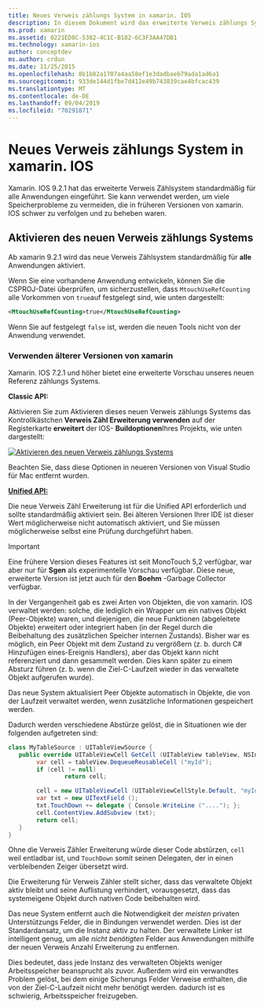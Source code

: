 ```yaml
---
title: Neues Verweis zählungs System in xamarin. IOS
description: In diesem Dokument wird das erweiterte Verweis zählungs System von xamarin beschrieben, das in allen xamarin. IOS-Anwendungen standardmäßig aktiviert ist.
ms.prod: xamarin
ms.assetid: 0221ED8C-5382-4C1C-B182-6C3F3AA47DB1
ms.technology: xamarin-ios
author: conceptdev
ms.author: crdun
ms.date: 11/25/2015
ms.openlocfilehash: 8b1b82a1707a4aa58ef1e3dadbaeb79ada1ad6a1
ms.sourcegitcommit: 933de144d1fbe7d412e49b743839cae4bfcac439
ms.translationtype: MT
ms.contentlocale: de-DE
ms.lasthandoff: 09/04/2019
ms.locfileid: "70291871"
---
```

# <a name="new-reference-counting-system-in-xamarinios"></a>Neues Verweis zählungs System in xamarin. IOS

Xamarin. IOS 9.2.1 hat das erweiterte Verweis Zählsystem standardmäßig für alle Anwendungen eingeführt. Sie kann verwendet werden, um viele Speicherprobleme zu vermeiden, die in früheren Versionen von xamarin. IOS schwer zu verfolgen und zu beheben waren.

## <a name="enabling-the-new-reference-counting-system"></a>Aktivieren des neuen Verweis zählungs Systems

Ab xamarin 9.2.1 wird das neue Verweis Zählsystem standardmäßig für **alle** Anwendungen aktiviert.

Wenn Sie eine vorhandene Anwendung entwickeln, können Sie die CSPROJ-Datei überprüfen, um sicherzustellen, dass `MtouchUseRefCounting` alle Vorkommen von `true`auf festgelegt sind, wie unten dargestellt:

```xml
<MtouchUseRefCounting>true</MtouchUseRefCounting>
```

Wenn Sie auf festgelegt `false` ist, werden die neuen Tools nicht von der Anwendung verwendet.

### <a name="using-older-versions-of-xamarin"></a>Verwenden älterer Versionen von xamarin

Xamarin. IOS 7.2.1 und höher bietet eine erweiterte Vorschau unseres neuen Referenz zählungs Systems.

**Classic API:**

Aktivieren Sie zum Aktivieren dieses neuen Verweis zählungs Systems das Kontrollkästchen **Verweis Zähl Erweiterung verwenden** auf der Registerkarte **erweitert** der IOS- **Buildoptionen**Ihres Projekts, wie unten dargestellt: 

[![](newrefcount-images/image1.png "Aktivieren des neuen Verweis zählungs Systems")](newrefcount-images/image1.png#lightbox)

Beachten Sie, dass diese Optionen in neueren Versionen von Visual Studio für Mac entfernt wurden.

 **[Unified API:](~/cross-platform/macios/unified/index.md)**

 Die neue Verweis Zähl Erweiterung ist für die Unified API erforderlich und sollte standardmäßig aktiviert sein. Bei älteren Versionen Ihrer IDE ist dieser Wert möglicherweise nicht automatisch aktiviert, und Sie müssen möglicherweise selbst eine Prüfung durchgeführt haben.


> [!IMPORTANT]
> Eine frühere Version dieses Features ist seit MonoTouch 5,2 verfügbar, war aber nur für **Sgen** als experimentelle Vorschau verfügbar. Diese neue, erweiterte Version ist jetzt auch für den **Boehm** -Garbage Collector verfügbar.


In der Vergangenheit gab es zwei Arten von Objekten, die von xamarin. IOS verwaltet werden: solche, die lediglich ein Wrapper um ein natives Objekt (Peer-Objekte) waren, und diejenigen, die neue Funktionen (abgeleitete Objekte) erweitert oder integriert haben (in der Regel durch die Beibehaltung des zusätzlichen Speicher internen Zustands). Bisher war es möglich, ein Peer Objekt mit dem Zustand zu vergrößern (z. b. durch C# Hinzufügen eines-Ereignis Handlers), aber das Objekt kann nicht referenziert und dann gesammelt werden. Dies kann später zu einem Absturz führen (z. b. wenn die Ziel-C-Laufzeit wieder in das verwaltete Objekt aufgerufen wurde).

Das neue System aktualisiert Peer Objekte automatisch in Objekte, die von der Laufzeit verwaltet werden, wenn zusätzliche Informationen gespeichert werden.

Dadurch werden verschiedene Abstürze gelöst, die in Situationen wie der folgenden aufgetreten sind:

```csharp
class MyTableSource : UITableViewSource {
   public override UITableViewCell GetCell (UITableView tableView, NSIndexPath indexPath) {
        var cell = tableView.DequeueReusableCell ("myId");
        if (cell != null)
                return cell;

        cell = new UITableViewCell (UITableViewCellStyle.Default, "myId");
        var txt = new UITextField ();
        txt.TouchDown += delegate { Console.WriteLine ("...."); };
        cell.ContentView.AddSubview (txt);
        return cell;
   }
}
```

Ohne die Verweis Zähler Erweiterung würde dieser Code abstürzen, `cell` weil entladbar ist, und `TouchDown` somit seinen Delegaten, der in einen verbleibenden Zeiger übersetzt wird.

Die Erweiterung für Verweis Zähler stellt sicher, dass das verwaltete Objekt aktiv bleibt und seine Auflistung verhindert, vorausgesetzt, dass das systemeigene Objekt durch nativen Code beibehalten wird.

Das neue System entfernt auch die Notwendigkeit der *meisten* privaten Unterstützungs Felder, die in Bindungen verwendet werden. Dies ist der Standardansatz, um die Instanz aktiv zu halten. Der verwaltete Linker ist intelligent genug, um alle *nicht benötigten* Felder aus Anwendungen mithilfe der neuen Verweis Anzahl Erweiterung zu entfernen.

Dies bedeutet, dass jede Instanz des verwalteten Objekts weniger Arbeitsspeicher beansprucht als zuvor. Außerdem wird ein verwandtes Problem gelöst, bei dem einige Sicherungs Felder Verweise enthalten, die von der Ziel-C-Laufzeit nicht mehr benötigt werden. dadurch ist es schwierig, Arbeitsspeicher freizugeben.
